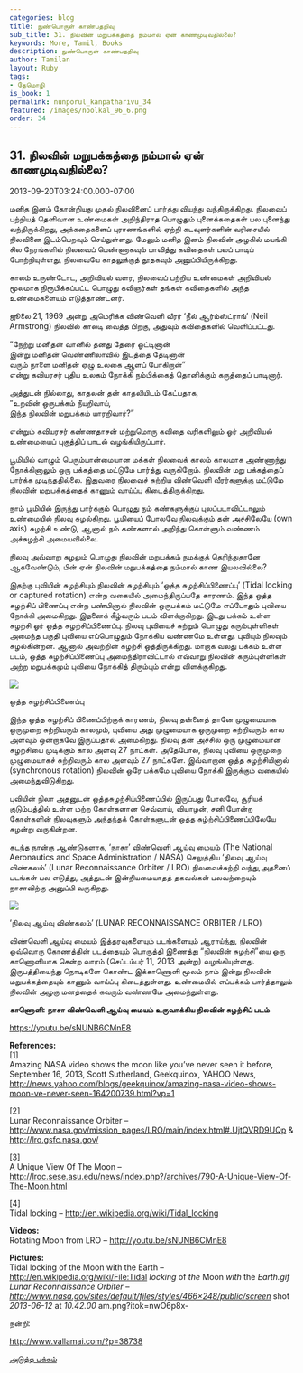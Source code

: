 ```yaml
---
categories: blog
title: நுண்பொருள் காண்பதறிவு
sub_title: 31. நிலவின் மறுபக்கத்தை நம்மால் ஏன் காணமுடிவதில்லை?
keywords: More, Tamil, Books
description: நுண்பொருள் காண்பதறிவு
author: Tamilan
layout: Ruby
tags:
- தேமொழி
is_book: 1
permalink: nunporul_kanpatharivu_34
featured: /images/noolkal_96_6.png
order: 34
---
```



## 31. நிலவின் மறுபக்கத்தை நம்மால் ஏன் காணமுடிவதில்லை?

2013-09-20T03:24:00.000-07:00

மனித இனம் தோன்றியது முதல் நிலவினைப் பார்த்து வியந்து வந்திருக்கிறது. நிலவைப் பற்றியத் தெளிவான உண்மைகள் அறிந்திராத பொழுதும் புனைக்கதைகள் பல புனைந்து வந்திருக்கிறது, அக்கதைகளைப் புராணங்களில் ஏற்றி கடவுளர்களின் வரிசையில் நிலவினை இடம்பெறவும் செய்துள்ளது. மேலும் மனித இனம் நிலவின் அழகில் மயங்கி சில நேரங்களில் நிலவைப் பெண்ணாகவும் பாவித்து கவிதைகள் பலப் பாடிப் போற்றியுள்ளது, நிலவையே காதலுக்குத் தூதகவும் அனுப்பியிருக்கிறது.

காலம் உருண்டோட, அறிவியல் வளர, நிலவைப் பற்றிய உண்மைகள் அறிவியல் மூலமாக நிரூபிக்கப்பட்ட பொழுது கவிஞர்கள் தங்கள் கவிதைகளில் அந்த உண்மைகளையும் எடுத்தாண்டனர்.

ஜூலை 21, 1969 அன்று அமெரிக்க விண்வெளி வீரர் ‘நீல் ஆர்ம்ஸ்ட்ராங்’ (Neil Armstrong) நிலவில் காலடி வைத்த பிறகு, அதுவும் கவிதைகளில் வெளிப்பட்டது.

“நேற்று மனிதன் வானில் தனது தேரை ஓட்டினான்  
இன்று மனிதன் வெண்ணிலாவில் இடத்தை தேடினான்  
வரும் நாளை மனிதன் ஏழு உலகை ஆளப் போகிறான்”  
என்று கவியரசர் புதிய உலகம் நோக்கி நம்பிக்கைத் தொனிக்கும் கருத்தைப் பாடினார்.

அத்துடன் நில்லாது, காதலன் தன் காதலியிடம் கேட்பதாக,  
“உறவின் ஒருபக்கம் நீயறிவாய்,  
இந்த நிலவின் மறுபக்கம் யாரறிவார்?”

என்றும் கவியரசர் கண்ணதாசன் மற்றுமொரு கவிதை வரிகளிலும் ஓர் அறிவியல் உண்மையைப் புகுத்திப் பாடல் வழங்கியிருப்பார்.

பூமியில் வாழும் பெரும்பான்மையான மக்கள் நிலவைக் காலம் காலமாக அண்ணாந்து நோக்கினாலும் ஒரு பக்கத்தை மட்டுமே பார்த்து வருகிறோம். நிலவின் மறு பக்கத்தைப் பார்க்க முடிந்ததில்லை. இதுவரை நிலவைச் சுற்றிய விண்வெளி வீரர்களுக்கு மட்டுமே நிலவின் மறுபக்கத்தைக் காணும் வாய்ப்பு கிடைத்திருக்கிறது.

நாம் பூமியில் இருந்து பார்க்கும் பொழுது நம் கண்களுக்குப் புலப்படாவிட்டாலும் உண்மையில் நிலவு சுழல்கிறது. பூமியைப் போலவே நிலவுக்கும் தன் அச்சிலேயே (own axis) சுழற்சி உண்டு, ஆனால் நம் கண்களால் அறிந்து கொள்ளும் வண்ணம் அச்சுழற்சி அமையவில்லை.

நிலவு அவ்வாறு சுழலும் பொழுது நிலவின் மறுபக்கம் நமக்குத் தெரிந்துதானே ஆகவேண்டும், பின் ஏன் நிலவின் மறுபக்கத்தை நம்மால் காண இயலவில்லை?

இதற்கு புவியின் சுழற்சியும் நிலவின் சுழற்சியும் ‘ஒத்த சுழற்சிப்பிணைப்பு’ (Tidal locking or captured rotation) என்ற வகையில் அமைந்திருப்பதே காரணம். இந்த ஒத்த சுழற்சிப் பிணைப்பு என்ற பண்பினால் நிலவின் ஒருபக்கம் மட்டுமே எப்போதும் புவியை நோக்கி அமைகிறது. இதனைக் கீழ்வரும் படம் விளக்குகிறது. இடது பக்கம் உள்ள சுழற்சி ஓர் ஒத்த சுழற்சிப்பிணைப்பு. நிலவு புவியைச் சுற்றும் பொழுது கரும்புள்ளிகள் அமைந்த பகுதி புவியை எப்பொழுதும் நோக்கிய வண்ணமே உள்ளது. புவியும் நிலவும் சுழல்கின்றன. ஆனால் அவற்றின் சுழற்சி ஒத்திருக்கிறது. மாறாக வலது பக்கம் உள்ள படம், ஒத்த சுழற்சிப்பிணைப்பு அமைந்திராவிட்டால் எவ்வாறு நிலவின் கரும்புள்ளிகள் அற்ற மறுபக்கமும் புவியை நோக்கித் திரும்பும் என்று விளக்குகிறது.

![](http://upload.wikimedia.org/wikipedia/commons/5/56/Tidal_locking_of_the_Moon_with_the_Earth.gif)

ஒத்த சுழற்சிப்பிணைப்பு

இந்த ஒத்த சுழற்சிப் பிணைப்பிற்குக் காரணம், நிலவு தன்னைத் தானே முழுமையாக ஒருமுறை சுற்றிவரும் காலமும், புவியை அது முழுமையாக ஒருமுறை சுற்றிவரும் கால அளவும் ஒன்றாகவே இருப்பதால் அமைகிறது. நிலவு தன் அச்சில் ஒரு முழுமையான சுழற்சியை முடிக்கும் கால அளவு 27 நாட்கள். அதேபோல, நிலவு புவியை ஒருமுறை முழுமையாகச் சுற்றிவரும் கால அளவும் 27 நாட்களே. இவ்வாறான ஒத்த சுழற்சியினால் (synchronous rotation) நிலவின் ஒரே பக்கமே புவியை நோக்கி இருக்கும் வகையில் அமைந்துவிடுகிறது.

புவியின் நிலா அதனுடன் ஒத்தசுழற்சிப்பிணைப்பில் இருப்பது போலவே, சூரியக் குடும்பத்தில் உள்ள மற்ற கோள்களான செவ்வாய், வியாழன், சனி போன்ற கோள்களின் நிலவுகளும் அந்தந்தக் கோள்களுடன் ஒத்த சுழ்ற்சிப்பிணைப்பிலேயே சுழன்று வருகின்றன.

கடந்த நான்கு ஆண்டுகளாக, ‘நாசா’ விண்வெளி ஆய்வு மையம் (The National Aeronautics and Space Administration / NASA) செலுத்திய ‘நிலவு ஆய்வு விண்கலம்’ (Lunar Reconnaissance Orbiter / LRO) நிலவைச்சுற்றி வந்து,அதனைப் படங்கள் பல எடுத்து, அத்துடன் இன்றியமையாதத் தகவல்கள் பலவற்றையும் நாசாவிற்கு அனுப்பி வருகிறது.

![](http://www.nasa.gov/sites/default/files/styles/466x248/public/screen_shot_2013-06-12_at_10.42.00_am.png?itok=nwO6p8x-)

‘நிலவு ஆய்வு விண்கலம்’ (LUNAR RECONNAISSANCE ORBITER / LRO)

விண்வெளி ஆய்வு மையம் இத்தரவுகளையும் படங்களையும் ஆராய்ந்து, நிலவின் ஒவ்வொரு கோணத்தின் படத்தையும் பொருத்தி இணைத்து “நிலவின் சுழற்சி”யை ஒரு காணொளியாக சென்ற வாரம் (செப்டம்பர் 11, 2013 அன்று) வழங்கியுள்ளது. இருபத்தியைந்து நொடிகளே கொண்ட இக்காணொளி மூலம் நாம் இன்று நிலவின் மறுபக்கத்தையும் காணும் வாய்ப்பு கிடைத்துள்ளது. உண்மையில் எப்பக்கம் பார்த்தாலும் நிலவின் அழகு மனத்தைக் கவரும் வண்ணமே அமைந்துள்ளது.

**காணொளி: நாசா விண்வெளி ஆய்வு மையம் உருவாக்கிய நிலவின் சுழற்சிப் படம்**

https://youtu.be/sNUNB6CMnE8

**References:**  
[1]  
Amazing NASA video shows the moon like you’ve never seen it before, September 16, 2013, Scott Sutherland, Geekquinox, YAHOO News, http://news.yahoo.com/blogs/geekquinox/amazing-nasa-video-shows-moon-ve-never-seen-164200739.html?vp=1

[2]  
Lunar Reconnaissance Orbiter – http://www.nasa.gov/mission_pages/LRO/main/index.html#.UjtQVRD9UQp & http://lro.gsfc.nasa.gov/

[3]  
A Unique View Of The Moon – http://lroc.sese.asu.edu/news/index.php?/archives/790-A-Unique-View-Of-The-Moon.html

[4]  
Tidal locking – http://en.wikipedia.org/wiki/Tidal_locking

**Videos:**  
Rotating Moon from LRO – http://youtu.be/sNUNB6CMnE8

**Pictures:**  
Tidal locking of the Moon with the Earth – http://en.wikipedia.org/wiki/File:Tidal _locking_ of _the_ Moon _with_ the _Earth.gif  
Lunar Reconnaissance Orbiter – http://www.nasa.gov/sites/default/files/styles/466×248/public/screen_ shot _2013-06-12_ at _10.42.00_ am.png?itok=nwO6p8x-

நன்றி:

http://www.vallamai.com/?p=38738

[அடுத்த பக்கம்](nunporul_kanpatharivu_35)